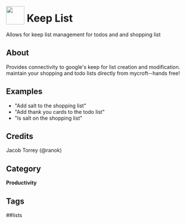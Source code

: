 # <img src="https://raw.githack.com/FortAwesome/Font-Awesome/master/svgs/solid/robot.svg" card_color="#22A7F0" width="50" height="50" style="vertical-align:bottom"/> Keep List
Allows for keep list management for todos and and shopping list

## About
Provides connectivity to google's keep for list creation and modification. maintain your shopping and todo lists directly from mycroft--hands free!

## Examples
* "Add salt to the shopping list"
* "Add thank you cards to the todo list"
* "Is salt on the shopping list"

## Credits
Jacob Torrey (@ranok)

## Category
**Productivity**

## Tags
##lists

